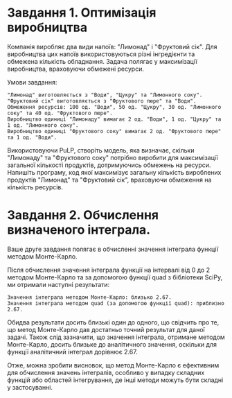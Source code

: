 # Завдання 1. Оптимізація виробництва

Компанія виробляє два види напоїв: "Лимонад" і "Фруктовий сік". Для виробництва цих напоїв використовуються різні інгредієнти та обмежена кількість обладнання. Задача полягає у максимізації виробництва, враховуючи обмежені ресурси.

Умови завдання:

    "Лимонад" виготовляється з "Води", "Цукру" та "Лимонного соку".
    "Фруктовий сік" виготовляється з "Фруктового пюре" та "Води".
    Обмеження ресурсів: 100 од. "Води", 50 од. "Цукру", 30 од. "Лимонного соку" та 40 од. "Фруктового пюре".
    Виробництво одиниці "Лимонаду" вимагає 2 од. "Води", 1 од. "Цукру" та 1 од. "Лимонного соку".
    Виробництво одиниці "Фруктового соку" вимагає 2 од. "Фруктового пюре" та 1 од. "Води".

Використовуючи PuLP, створіть модель, яка визначає, скільки "Лимонаду" та "Фруктового соку" потрібно виробити для максимізації загальної кількості продуктів, дотримуючись обмежень на ресурси. Напишіть програму, код якої максимізує загальну кількість вироблених продуктів "Лимонад" та "Фруктовий сік", враховуючи обмеження на кількість ресурсів.

# Завдання 2. Обчислення визначеного інтеграла.

Ваше друге завдання полягає в обчисленні значення інтеграла функції методом Монте-Карло.

Після обчислення значення інтеграла функції на інтервалі від 0 до 2 методом Монте-Карло та за допомогою функції quad з бібліотеки SciPy, ми отримали наступні результати:

    Значення інтеграла методом Монте-Карло: близько 2.67.
    Значення інтеграла методом quad (за допомогою функції quad): приблизно 2.67.

Обидва результати досить близькі один до одного, що свідчить про те, що метод Монте-Карло дав достатньо точний результат для даної задачі. Також слід зазначити, що значення інтеграла, отримане методом Монте-Карло, досить близьке до аналітичного значення, оскільки для функції аналітичний інтеграл дорівнює 2.67.

Отже, можна зробити висновок, що метод Монте-Карло є ефективним для обчислення значень інтегралів, особливо у випадку складних функцій або областей інтегрування, де інші методи можуть бути складні у застосуванні.
